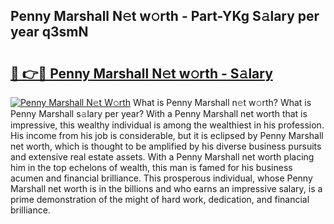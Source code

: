 ## Penny Marshall N𝚎t w𝚘rth - Part-YKg S𝚊lary per year q3smN

# <h2><a href="http://gc41rm.nevu.top/?p=Penny+Marshall">🔗 👉🔴 Penny Marshall N𝚎t w𝚘rth - S𝚊lary</a></h2>

[![Penny Marshall N𝚎t W𝚘rth](https://i.imgur.com/Oavwk0R.jpeg)](http://gc41rm.nevu.top/?p=Penny+Marshall)
What is Penny Marshall n𝚎t w𝚘rth? What is Penny Marshall s𝚊lary per year?
With a Penny Marshall net worth that is impressive, this wealthy individual is among the wealthiest in his profession. His income from his job is considerable, but it is eclipsed by Penny Marshall net worth, which is thought to be amplified by his diverse business pursuits and extensive real estate assets. With a Penny Marshall net worth placing him in the top echelons of wealth, this man is famed for his business acumen and financial brilliance. This prosperous individual, whose Penny Marshall net worth is in the billions and who earns an impressive salary, is a prime demonstration of the might of hard work, dedication, and financial brilliance.
